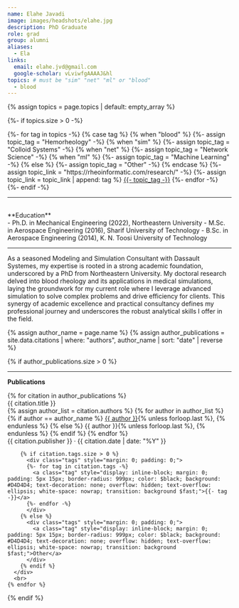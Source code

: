 ```yaml
---
name: Elahe Javadi
image: images/headshots/elahe.jpg
description: PhD Graduate
role: grad
group: alumni
aliases:
  - Ela
links:
  email: elahe.jvd@gmail.com
  google-scholar: vLviwfgAAAAJ&hl
topics: # must be "sim" "net" "ml" or "blood"
  - blood
---
```


{% assign topics = page.topics | default: empty_array %}

{%- if topics.size > 0 -%}
  <div class="tags">
    {%- for tag in topics -%}
    {% case tag %}
      {% when "blood" %}
        {%- assign topic_tag = "Hemorheology" -%}
      {% when "sim" %}
        {%- assign topic_tag = "Colloid Systems" -%}
      {% when "net" %}
        {%- assign topic_tag = "Network Science" -%}
      {% when "ml" %}
        {%- assign topic_tag = "Machine Learning" -%}
      {% else %}
        {%- assign topic_tag = "Other" -%}
    {% endcase %}
      {%- assign topic_link = "https://rheoinformatic.com/research/" -%}
      {%- assign topic_link = topic_link | append: tag %}
      <a href="{{ topic_link }}" class="tag" data-tooltip='View research area'>{{- topic_tag -}}</a>
    {%- endfor -%}
      </div>
{%- endif -%}
<hr>

<br>
**Education**
<br>
- Ph.D. in Mechanical Engineering (2022), Northeastern University
- M.Sc. in Aerospace Engineering (2016), Sharif University of Technology
- B.Sc. in Aerospace Engineering (2014), K. N. Toosi University of Technology
<br>
<hr>

As a seasoned Modeling and Simulation Consultant with Dassault Systemes, my expertise is rooted in a strong academic foundation, underscored by a PhD from Northeastern University. My doctoral research delved into blood rheology and its applications in medical simulations, laying the groundwork for my current role where I leverage advanced simulation to solve complex problems and drive efficiency for clients. This synergy of academic excellence and practical consultancy defines my professional journey and underscores the robust analytical skills I offer in the field.


{% assign author_name = page.name %}
{% assign author_publications = site.data.citations | where: "authors", author_name | sort: "date" | reverse %}

{% if author_publications.size > 0 %}
  <hr>
  <div class="publications">
    <p><strong>Publications</strong></p>
    {% for citation in author_publications %}
      <div class="publication">
        <p style="margin: 0;"><a href="{{ citation.link }}" style="text-decoration: none;">{{ citation.title }}</a></p>
        <p style="margin: 0;">
          {% assign author_list = citation.authors %}
          {% for author in author_list %}
            {% if author == author_name %}
              <u>{{ author }}</u>{% unless forloop.last %}, {% endunless %}
            {% else %}
              {{ author }}{% unless forloop.last %}, {% endunless %}
            {% endif %}
          {% endfor %}
        </p>
        <p style="margin: 0;">{{ citation.publisher }} · {{ citation.date | date: "%Y" }}</p>

        {% if citation.tags.size > 0 %}
          <div class="tags" style="margin: 0; padding: 0;">
          {%- for tag in citation.tags -%}
            <a class="tag" style="display: inline-block; margin: 0; padding: 5px 15px; border-radius: 999px; color: $black; background: #D4D4D4; text-decoration: none; overflow: hidden; text-overflow: ellipsis; white-space: nowrap; transition: background $fast;">{{- tag -}}</a>
          {%- endfor -%}
          </div>
        {% else %}
          <div class="tags" style="margin: 0; padding: 0;">
            <a class="tag" style="display: inline-block; margin: 0; padding: 5px 15px; border-radius: 999px; color: $black; background: #D4D4D4; text-decoration: none; overflow: hidden; text-overflow: ellipsis; white-space: nowrap; transition: background $fast;">Other</a>
          </div>
        {% endif %}
      </div>
      <br>
    {% endfor %}
  </div>
{% endif %}


